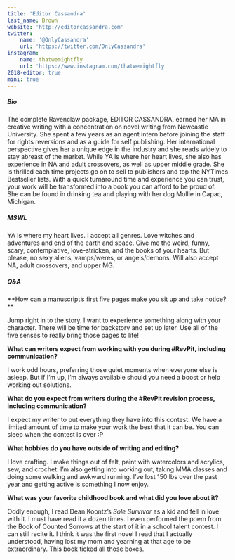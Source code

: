 ```yaml
---
title: 'Editor Cassandra'
last_name: Brown
website: 'http://editorcassandra.com'
twitter:
    name: '@OnlyCassandra'
    url: 'https://twitter.com/OnlyCassandra'
instagram:
    name: thatwemightfly
    url: 'https://www.instagram.com/thatwemightfly'
2018-editor: true
mini: true
---
```


##### Bio

The complete Ravenclaw package, EDITOR CASSANDRA, earned her MA in creative writing with a concentration on novel writing from Newcastle University. She spent a few years as an agent intern before joining the staff for rights reversions and as a guide for self publishing. Her international perspective gives her a unique edge in the industry and she reads widely to stay abreast of the market. While YA is where her heart lives, she also has experience in NA and adult crossovers, as well as upper middle grade. She is thrilled each time projects go on to sell to publishers and top the NYTimes Bestseller lists. With a quick turnaround time and experience you can trust, your work will be transformed into a book you can afford to be proud of. She can be found in drinking tea and playing with her dog Mollie in Capac, Michigan.

##### MSWL

YA is where my heart lives. I accept all genres. Love witches and adventures and end of the earth and space. Give me the weird, funny, scary, contemplative, love-stricken, and the books of your hearts. But please, no sexy aliens, vamps/weres, or angels/demons. Will also accept NA, adult crossovers, and upper MG.

##### Q&A

**How can a manuscript’s first five pages make you sit up and take notice? **

Jump right in to the story. I want to experience something along with your character. There will be time for backstory and set up later. Use all of the five senses to really bring those pages to life!

**What can writers expect from working with you during #RevPit, including communication?**

I work odd hours, preferring those quiet moments when everyone else is asleep. But if I’m up, I’m always available should you need a boost or help working out solutions.

**What do you expect from writers during the #RevPit revision process, including communication?**

I expect my writer to put everything they have into this contest. We have a limited amount of time to make your work the best that it can be. You can sleep when the contest is over :P

**What hobbies do you have outside of writing and editing?** 

I love crafting. I make things out of felt, paint with watercolors and acrylics, sew, and crochet. I’m also getting into working out, taking MMA classes and doing some walking and awkward running. I’ve lost 150 lbs over the past year and getting active is something I now enjoy.

**What was your favorite childhood book and what did you love about it?**

Oddly enough, I read Dean Koontz’s _Sole Survivor_ as a kid and fell in love with it. I must have read it a dozen times. I even performed the poem from the Book of Counted Sorrows at the start of it in a school talent contest. I can still recite it. I think it was the first novel I read that I actually understood, having lost my mom and yearning at that age to be extraordinary. This book ticked all those boxes.
